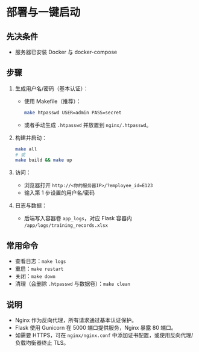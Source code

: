# 部署与一键启动

## 先决条件
- 服务器已安装 Docker 与 docker-compose

## 步骤
1. 生成用户名/密码（基本认证）：
   - 使用 Makefile（推荐）：
     ```bash
     make htpasswd USER=admin PASS=secret
     ```
   - 或者手动生成 `.htpasswd` 并放置到 `nginx/.htpasswd`。

2. 构建并启动：
   ```bash
   make all
   # 或
   make build && make up
   ```

3. 访问：
   - 浏览器打开 `http://<你的服务器IP>/?employee_id=E123`
   - 输入第 1 步设置的用户名/密码

4. 日志与数据：
   - 后端写入容器卷 `app_logs`，对应 Flask 容器内 `/app/logs/training_records.xlsx`

## 常用命令
- 查看日志：`make logs`
- 重启：`make restart`
- 关闭：`make down`
- 清理（会删除 `.htpasswd` 与数据卷）：`make clean`

## 说明
- Nginx 作为反向代理，所有请求通过基本认证保护。
- Flask 使用 Gunicorn 在 5000 端口提供服务，Nginx 暴露 80 端口。
- 如需要 HTTPS，可在 `nginx/nginx.conf` 中添加证书配置，或使用反向代理/负载均衡器终止 TLS。
